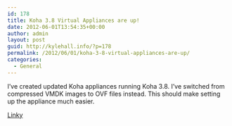 ```yaml
---
id: 178
title: Koha 3.8 Virtual Appliances are up!
date: 2012-06-01T13:54:35+00:00
author: admin
layout: post
guid: http://kylehall.info/?p=178
permalink: /2012/06/01/koha-3-8-virtual-appliances-are-up/
categories:
  - General
---
```

I&#8217;ve created updated Koha appliances running Koha 3.8. I&#8217;ve switched from compressed VMDK images to OVF files instead. This should make setting up the appliance much easier.

[Linky](http://kylehall.info/index.php/projects/koha/koha-virtual-appliance/)